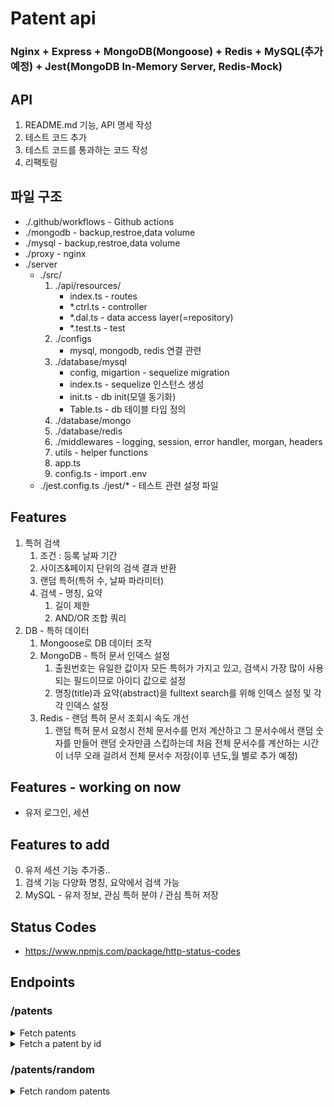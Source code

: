 # Patent api
### Nginx + Express + MongoDB(Mongoose) + Redis + MySQL(추가 예정) + Jest(MongoDB In-Memory Server, Redis-Mock) 

## API
1. README.md 기능, API 명세 작성
2. 테스트 코드 추가
3. 테스트 코드를 통과하는 코드 작성
4. 리팩토링


## 파일 구조
* ./.github/workflows - Github actions
* ./mongodb - backup,restroe,data volume
* ./mysql - backup,restroe,data volume
* ./proxy - nginx
* ./server
    * ./src/
        1. ./api/resources/
            * index.ts - routes
            * *.ctrl.ts - controller
            * *.dal.ts - data access layer(=repository)
            * *.test.ts - test
        2. ./configs
            * mysql, mongodb, redis 연결 관련
        3. ./database/mysql
            * config, migartion - sequelize migration
            * index.ts - sequelize 인스턴스 생성
            * init.ts - db init(모델 동기화)
            * Table.ts - db 테이블 타입 정의
        4. ./database/mongo
        5. ./database/redis
        6. ./middlewares - logging, session, error handler, morgan, headers
        7. utils - helper functions
        8. app.ts
        9.  config.ts - import .env
  * ./jest.config.ts ./jest/* - 테스트 관련 설정 파일


## Features
1. 특허 검색
   1. 조건 : 등록 날짜 기간
   2. 사이즈&페이지 단위의 검색 결과 반환
   3. 랜덤 특허(특허 수, 날짜 파라미터)
   4. 검색 - 명칭, 요약
      1. 길이 제한
      2. AND/OR 조합 쿼리
2. DB - 특허 데이터
   1. Mongoose로 DB 데이터 조작
   2. MongoDB - 특허 문서 인덱스 설정
      1.  출원번호는 유일한 값이자 모든 특허가 가지고 있고, 검색시 가장 많이 사용되는 필드이므로 아이디 값으로 설정
      2.  명칭(title)과 요약(abstract)을 fulltext search를 위해 인덱스 설정 및 각각 인덱스 설정  
   3. Redis - 랜덤 특허 문서 조회시 속도 개선
      1. 랜덤 특허 문서 요청시 전체 문서수를 먼저 계산하고 그 문서수에서 랜덤 숫자를 만들어 랜덤 숫자만큼 스킵하는데 처음 전체 문서수를 계산하는 시간이 너무 오래 걸려서 전체 문서수 저장(이후 년도,월 별로 추가 예정)

## Features - working on now 
* 유저 로그인, 세션
  
## Features to add
0. 유저 세션 기능 추가중..
1. 검색 기능 다양화 명칭, 요악에서 검색 가능
2. MySQL - 유저 정보, 관심 특허 분야 / 관심 특허 저장

## Status Codes
*  https://www.npmjs.com/package/http-status-codes

## Endpoints
### /patents
<details>
<summary>Fetch patents</summary>

| | |
| :--- | :--- | 
| URL	| /patents/ |
| Method	| GET |
| Query Params | size=size&page=page&gdStartDate=gdStartDate&gdEndDate=gdEndDate&title=title&desc=desc&claim&claim |
| Success Response	| Code: 200 {"result":[{"_id": 11341, "title": "patent title"}, ...}], "message": "Success"}
| Error Response	| Code: 400 {"Message": "Param wrong type"} <br/> Code: 500 {"Message": "Oops, something went wrong"}
| Sample Request	| axios.get('/patents/?size=5&page=1&gdStartDate=20210101&gdEndDate=20211231&title=자동차&desc=문&claim&자동차문') |
|Type| size: number default 10 <br/> page: number default 1 <br/> title: string <br/> desc: string <br/> claim: string <br/> gdStartDate: string(YYYYMMDD) - required <br/> gdEndDate: string(YYYYMMDD) - required |
|Etc| gd: granted date(등록일) <br/>|
</details>

<details>
<summary>Fetch a patent by id</summary>

| | |
| :--- | :--- | 
| URL	| /patents/<strong>string:_id</strong> |
| URL Parameters |	Required: <strong>_id=[string]</strong> |
| Method	| GET |
| Success Response	| Code: 204 {"message": "Request has succeeded"}
| Error Response	| Code: 404  {"message": "Couldn't find what you want"} <br> Code: 500 {"message": "Oops, something went wrong"}
| Sample Request	| axios.get('/patents/61e95f1c1c9de498fdab2998')  |
</details>


### /patents/random
<details>
<summary>Fetch random patents</summary>

| | |
| :--- | :--- | 
| URL	| /patents/random |
| Method	| GET |
| Query Params | size=size&gdStartDate=gdStartDate&gdEndDate=gdEndDate |
| Success Response| Code: 200 {"result":[{"_id": 11341, "title": "patent title"}, ...}], "message": "Success"}
| Error Response	| Code: 500 {"Message": "Oops, something went wrong"}
| Sample Request	| axios.get('/patents/?size=5&gdStartDate=20210101&gdEndDate=20211231&title=자동차&desc=문&claim&자동차문') |
|Type| number: size / default: size 10 <br/> string(YYYYMMDD): gdStartDate, gdEndDate - required |
|Etc| gd: granted date(등록일) <br/>|
</details>
